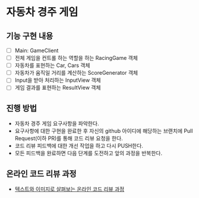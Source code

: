 # 자동차 경주 게임

## 기능 구현 내용
* [ ] Main: GameClient
* [ ] 전체 게임을 컨트롤 하는 역할을 하는 RacingGame 객체
* [ ] 자동차를 표현하는 Car, Cars 객체
* [ ] 자동차가 움직일 거리를 계산하는 ScoreGenerator 객체
* [ ] Input을 받아 처리하는 InputView 객체
* [ ] 게임 결과를 표현하는 ResultView 객체 

## 진행 방법
* 자동차 경주 게임 요구사항을 파악한다.
* 요구사항에 대한 구현을 완료한 후 자신의 github 아이디에 해당하는 브랜치에 Pull Request(이하 PR)를 통해 코드 리뷰 요청을 한다.
* 코드 리뷰 피드백에 대한 개선 작업을 하고 다시 PUSH한다.
* 모든 피드백을 완료하면 다음 단계를 도전하고 앞의 과정을 반복한다.

## 온라인 코드 리뷰 과정
* [텍스트와 이미지로 살펴보는 온라인 코드 리뷰 과정](https://github.com/next-step/nextstep-docs/tree/master/codereview)